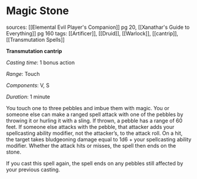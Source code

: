# Magic Stone
sources: [[Elemental Evil Player's Companion]] pg 20, [[Xanathar's Guide to Everything]] pg 160
tags: [[Artificer]], [[Druid]], [[Warlock]], [[cantrip]], [[Transmutation Spells]]

**Transmutation cantrip**

*Casting time*: 1 bonus action

*Range*: Touch

*Components*: V, S

*Duration*: 1 minute

You touch one to three pebbles and imbue them with magic. You or someone else can make a ranged spell attack with one of the pebbles by throwing it or hurling it with a sling. If thrown, a pebble has a range of 60 feet. If someone else attacks with the pebble, that attacker adds your spellcasting ability modifier, not the attacker’s, to the attack roll. On a hit, the target takes bludgeoning damage equal to 1d6 + your spellcasting ability modifier. Whether the attack hits or misses, the spell then ends on the stone.

If you cast this spell again, the spell ends on any pebbles still affected by your previous casting.
